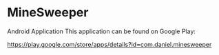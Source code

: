 # MineSweeper
Android Application
This application can be found on Google Play: 

https://play.google.com/store/apps/details?id=com.daniel.minesweeper
